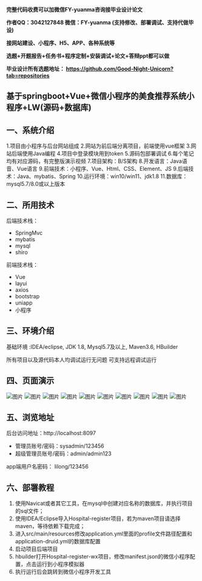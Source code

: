 
**完整代码收费可以加微信FY-yuanma咨询接毕业设计论文**

**作者QQ：3042127848 微信：FY-yuanma (支持修改、部署调试、支持代做毕设)**

**接网站建设、小程序、H5、APP、各种系统等**

**选题+开题报告+任务书+程序定制+安装调试+论文+答辩ppt都可以做**

**毕业设计所有选题地址： https://github.com/Good-Night-Unicorn?tab=repositories**

## 基于springboot+Vue+微信小程序的美食推荐系统小程序+LW(源码+数据库)

## 一、系统介绍
1.项目由小程序与后台网站组成
2.网站为前后端分离项目，前端使用vue框架
3.网站后端使用Java编程
4.项目中登录模块用到token
5.源码包部署调试
6.每个笔记均有对应源码，有完整版演示视频
7.项目架构：B/S架构
8.开发语言：Java语音、Vue语言
9.前端技术：小程序、Vue、Html、CSS、Element、JS
9.后端技术：Java、mybatis、Spring
10.运行环境：win10/win11、jdk1.8
11.数据库：mysql5.7/8.0或以上版本
## 二、所用技术

后端技术栈：

- SpringMvc
- mybatis
- mysql
- shiro


前端技术栈：
- Vue
- layui
- axios
- bootstrap
- uniapp
- 小程序

## 三、环境介绍

基础环境 :IDEA/eclipse, JDK 1.8, Mysql5.7及以上, Maven3.6, HBuilder

所有项目以及源代码本人均调试运行无问题 可支持远程调试运行

## 四、页面演示
![图片](https://github.com/user-attachments/assets/0f38d43f-a0bd-45c1-a6ae-20fa9d8dc956)
![图片](https://github.com/user-attachments/assets/25e313b8-0d24-4e49-b3d8-de0e84e8d320)
![图片](https://github.com/user-attachments/assets/0e8bdaad-274f-4cdb-876e-32bf250ac6ed)
![图片](https://github.com/user-attachments/assets/c2ddbfbe-f8c8-4ce9-a588-7a20908f8e70)
![图片](https://github.com/user-attachments/assets/83fbd7b8-9c6b-4d4a-91f3-771c7b31e162)
![图片](https://github.com/user-attachments/assets/def0dc07-312e-4a96-9d86-46d272fe3c74)
![图片](https://github.com/user-attachments/assets/9f14dd63-f3bd-48bf-8b13-d9ac0a48ecf0)
![图片](https://github.com/user-attachments/assets/271630ee-9ff8-4aa3-bcd7-2b0555f06105)
![图片](https://github.com/user-attachments/assets/f042fb3c-02f0-4742-aa43-5370cadf0160)
![图片](https://github.com/user-attachments/assets/38940478-630c-449f-956f-f5f8396db41b)

## 五、浏览地址

后台访问地址：http://localhost:8097
- 管理员账号/密码：sysadmin/123456
- 超级管理员账号/密码：admin/admin123

app端用户名密码：
lilong/123456

## 六、部署教程

1. 使用Navicat或者其它工具，在mysql中创建对应名称的数据库，并执行项目的sql文件；
2. 使用IDEA/Eclipse导入Hospital-register项目，若为maven项目请选择maven，等待依赖下载完成；
3. 进入src/main/resources修改application.yml里面的profile文件路径配置和application-druid.yml的数据库配置
4. 启动项目后端项目
5. hbuilder打开Hospital-register-wx项目，修改manifest.json的微信小程序配置，点击运行到小程序模拟器
6. 执行运行后会跳转到微信小程序开发工具
